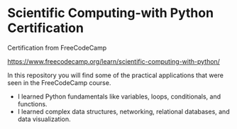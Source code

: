 # Scientific Computing-with Python Certification

Certification from FreeCodeCamp

https://www.freecodecamp.org/learn/scientific-computing-with-python/

In this repository you will find some of the practical applications that were seen in the FreeCodeCamp course.

- I learned Python fundamentals like variables, loops, conditionals, and functions.
- I learned complex data structures, networking, relational databases, and data visualization.
